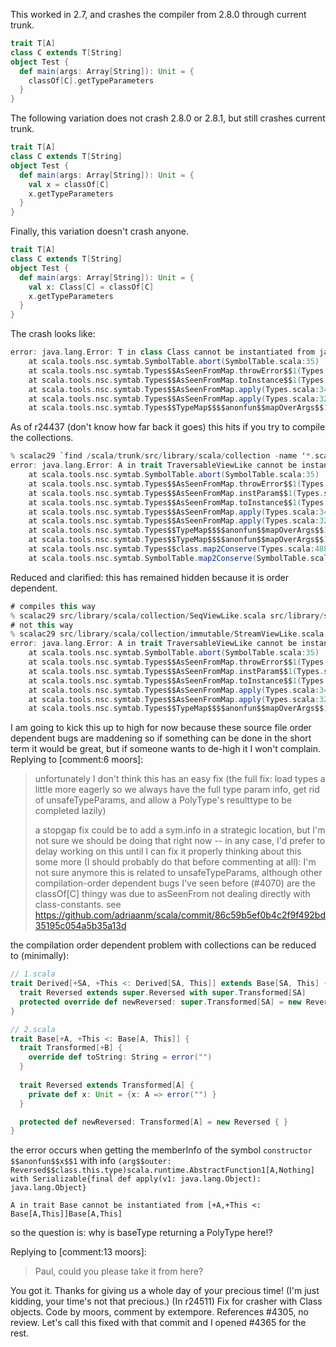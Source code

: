 This worked in 2.7, and crashes the compiler from 2.8.0 through current trunk.
```scala
trait T[A]
class C extends T[String]
object Test {
  def main(args: Array[String]): Unit = {
    classOf[C].getTypeParameters
  }
}
```
The following variation does not crash 2.8.0 or 2.8.1, but still crashes current trunk.
```scala
trait T[A]
class C extends T[String]
object Test {
  def main(args: Array[String]): Unit = {
    val x = classOf[C]
    x.getTypeParameters
  }
}
```
Finally, this variation doesn't crash anyone.
```scala
trait T[A]
class C extends T[String]
object Test {
  def main(args: Array[String]): Unit = {
    val x: Class[C] = classOf[C]
    x.getTypeParameters
  }
}
```
The crash looks like:
```scala
error: java.lang.Error: T in class Class cannot be instantiated from java.lang.Class[C](classOf[C])
	at scala.tools.nsc.symtab.SymbolTable.abort(SymbolTable.scala:35)
	at scala.tools.nsc.symtab.Types$$AsSeenFromMap.throwError$$1(Types.scala:3389)
	at scala.tools.nsc.symtab.Types$$AsSeenFromMap.toInstance$$1(Types.scala:3415)
	at scala.tools.nsc.symtab.Types$$AsSeenFromMap.apply(Types.scala:3419)
	at scala.tools.nsc.symtab.Types$$AsSeenFromMap.apply(Types.scala:3289)
	at scala.tools.nsc.symtab.Types$$TypeMap$$$$anonfun$$mapOverArgs$$1.apply(Types.scala:3114)
```
As of r24437 (don't know how far back it goes) this hits if you try to compile the collections.
```scala
% scalac29 `find /scala/trunk/src/library/scala/collection -name '*.scala'`
error: java.lang.Error: A in trait TraversableViewLike cannot be instantiated from [+A,+Coll,+This <: scala.collection.TraversableView[A,Coll] with scala.collection.TraversableViewLike[A,Coll,This]]scala.collection.TraversableViewLike[A,Coll,This]
	at scala.tools.nsc.symtab.SymbolTable.abort(SymbolTable.scala:35)
	at scala.tools.nsc.symtab.Types$$AsSeenFromMap.throwError$$1(Types.scala:3389)
	at scala.tools.nsc.symtab.Types$$AsSeenFromMap.instParam$$1(Types.scala:3392)
	at scala.tools.nsc.symtab.Types$$AsSeenFromMap.toInstance$$1(Types.scala:3403)
	at scala.tools.nsc.symtab.Types$$AsSeenFromMap.apply(Types.scala:3419)
	at scala.tools.nsc.symtab.Types$$AsSeenFromMap.apply(Types.scala:3289)
	at scala.tools.nsc.symtab.Types$$TypeMap$$$$anonfun$$mapOverArgs$$1.apply(Types.scala:3114)
	at scala.tools.nsc.symtab.Types$$TypeMap$$$$anonfun$$mapOverArgs$$1.apply(Types.scala:3110)
	at scala.tools.nsc.symtab.Types$$class.map2Conserve(Types.scala:4886)
	at scala.tools.nsc.symtab.SymbolTable.map2Conserve(SymbolTable.scala:13)
```
Reduced and clarified: this has remained hidden because it is order dependent.

```scala
# compiles this way 
% scalac29 src/library/scala/collection/SeqViewLike.scala src/library/scala/collection/immutable/StreamViewLike.scala
# not this way
% scalac29 src/library/scala/collection/immutable/StreamViewLike.scala src/library/scala/collection/SeqViewLike.scala
error: java.lang.Error: A in trait TraversableViewLike cannot be instantiated from [+A,+Coll,+This <: scala.collection.TraversableView[A,Coll] with scala.collection.TraversableViewLike[A,Coll,This]]scala.collection.TraversableViewLike[A,Coll,This]
	at scala.tools.nsc.symtab.SymbolTable.abort(SymbolTable.scala:35)
	at scala.tools.nsc.symtab.Types$$AsSeenFromMap.throwError$$1(Types.scala:3389)
	at scala.tools.nsc.symtab.Types$$AsSeenFromMap.instParam$$1(Types.scala:3392)
	at scala.tools.nsc.symtab.Types$$AsSeenFromMap.toInstance$$1(Types.scala:3403)
	at scala.tools.nsc.symtab.Types$$AsSeenFromMap.apply(Types.scala:3419)
	at scala.tools.nsc.symtab.Types$$AsSeenFromMap.apply(Types.scala:3289)
	at scala.tools.nsc.symtab.Types$$TypeMap$$$$anonfun$$mapOverArgs$$1.apply(Types.scala:3114)
```
I am going to kick this up to high for now because these source file order dependent bugs are maddening so if something can be done in the short term it would be great, but if someone wants to de-high it I won't complain.
Replying to [comment:6 moors]:
> unfortunately I don't think this has an easy fix (the full fix: load types a little more eagerly so we always have the full type param info, get rid of unsafeTypeParams, and allow a PolyType's resulttype to be completed lazily)
> 
> a stopgap fix could be to add a sym.info in a strategic location, but I'm not sure we should be doing that right now -- in any case, I'd prefer to delay working on this until I can fix it properly
thinking about this some more (I should probably do that before commenting at all): I'm not sure anymore this is related to unsafeTypeParams, although other compilation-order dependent bugs I've seen before (#4070) are
the classOf[C] thingy was due to asSeenFrom not dealing directly with class-constants. see https://github.com/adriaanm/scala/commit/86c59b5ef0b4c2f9f492bd35195c054a5b35a13d

the compilation order dependent problem with collections can be reduced to (minimally):
```scala
// 1.scala
trait Derived[+SA, +This <: Derived[SA, This]] extends Base[SA, This] {
  trait Reversed extends super.Reversed with super.Transformed[SA]
  protected override def newReversed: super.Transformed[SA] = new Reversed { } 
}
```


```scala
// 2.scala
trait Base[+A, +This <: Base[A, This]] {
  trait Transformed[+B] {
    override def toString: String = error("")
  }
  
  trait Reversed extends Transformed[A] {
    private def x: Unit = {x: A => error("") }
  }

  protected def newReversed: Transformed[A] = new Reversed { }
}
```
the error occurs when getting the memberInfo of the symbol `constructor $$anonfun$$x$$1` with info `(arg$$outer: Reversed$$class.this.type)scala.runtime.AbstractFunction1[A,Nothing] with Serializable{final def apply(v1: java.lang.Object): java.lang.Object}`

`A in trait Base cannot be instantiated from [+A,+This <: Base[A,This]]Base[A,This]`

so the question is: why is baseType returning a PolyType here!?

Replying to [comment:13 moors]:
> Paul, could you please take it from here?

You got it.  Thanks for giving us a whole day of your precious time! (I'm just kidding, your time's not that precious.)
(In r24511) Fix for crasher with Class objects.  Code by moors, comment by
extempore.  References #4305, no review.
Let's call this fixed with that commit and I opened #4365 for the rest.
